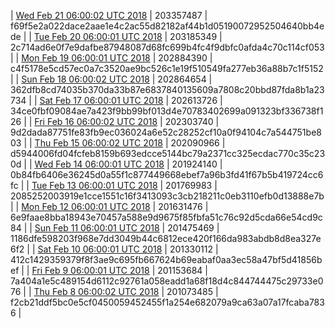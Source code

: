 | [Wed Feb 21 06:00:02 UTC 2018](https://transfer.sh/5EuIR/dashninja-dbdump-20180221070002.tar.bz2) | 203357487 | f69f5e2a022dace2aae1e4c2ac55d82182af44b1d05190072952504640bb4ede | 
| [Tue Feb 20 06:00:01 UTC 2018](https://transfer.sh/7NjTU/dashninja-dbdump-20180220070001.tar.bz2) | 203185349 | 2c714ad6e0f7e9dafbe87948087d68fc699b4fc4f9dbfc0afda4c70c114cf053 | 
| [Mon Feb 19 06:00:01 UTC 2018](https://transfer.sh/12Iqmq/dashninja-dbdump-20180219070001.tar.bz2) | 202884390 | c4f5178e5cd57ec0a7c3520ae9bc526c1e19f510549fa277eb36a88b7c1f5152 | 
| [Sun Feb 18 06:00:02 UTC 2018](https://transfer.sh/HE6NS/dashninja-dbdump-20180218070002.tar.bz2) | 202864654 | 362dfb8cd74035b370da33b87e6837840135609a7808c20bbd87fda8b1a23734 | 
| [Sat Feb 17 06:00:01 UTC 2018](https://transfer.sh/FaZgJ/dashninja-dbdump-20180217070001.tar.bz2) | 202613726 | 34ce0fbf09084ae7a423f9bb99bf013d4e70783402699a091323bf336738f126 | 
| [Fri Feb 16 06:00:02 UTC 2018](https://transfer.sh/OHuxO/dashninja-dbdump-20180216070002.tar.bz2) | 202303740 | 9d2dada87751fe83fb9ec036024a6e52c28252cf10a0f94104c7a544751be803 | 
| [Thu Feb 15 06:00:02 UTC 2018](https://transfer.sh/PFvxj/dashninja-dbdump-20180215070002.tar.bz2) | 202090966 | d5944006fd04fcfeb8159b693edcce5144bc79a2371cc325ecdac770c35c230d | 
| [Wed Feb 14 06:00:01 UTC 2018](https://transfer.sh/eVf71/dashninja-dbdump-20180214070001.tar.bz2) | 201924140 | 0b84fb6406e36245d0a55f1c877449668ebef7a96b3fd41f67b5b419724cc6fc | 
| [Tue Feb 13 06:00:01 UTC 2018](https://transfer.sh/Tl9TU/dashninja-dbdump-20180213070001.tar.bz2) | 201769983 | 2085252003919e1cce1551c16f3413093c3cb218211c0eb3110efb0d13888e7b | 
| [Mon Feb 12 06:00:01 UTC 2018](https://transfer.sh/15XlDE/dashninja-dbdump-20180212070001.tar.bz2) | 201631476 | 6e9faae8bba18943e70457a588e9d9675f85fbfa51c76c92d5cda66e54cd9c84 | 
| [Sun Feb 11 06:00:01 UTC 2018](https://transfer.sh/iUxUr/dashninja-dbdump-20180211070001.tar.bz2) | 201475469 | 1186dfe598203f968e7dd3049b44c6812ece420f166da983abdb8d8ea327e6f2 | 
| [Sat Feb 10 06:00:01 UTC 2018](https://transfer.sh/8AHJ9/dashninja-dbdump-20180210070001.tar.bz2) | 201330112 | 412c1429359379f8f3ae9c695fb667624b69eabaf0aa3ec58a47bf5d41856bef | 
| [Fri Feb  9 06:00:01 UTC 2018](https://transfer.sh/5wWa2/dashninja-dbdump-20180209070001.tar.bz2) | 201153684 | 7a404a1e5c489154d6112c92761a058eadd1a68f18d4c844744475c29733e076 | 
| [Thu Feb  8 06:00:02 UTC 2018](https://transfer.sh/2tapk/dashninja-dbdump-20180208070001.tar.bz2) | 201073485 | f2cb21ddf5bc0e5cf0450059452455f1a254e682079a9ca63a07a17fcaba7836 | 
